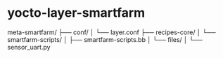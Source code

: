 # yocto-layer-smartfarm

meta-smartfarm/
├── conf/
│   └── layer.conf
├── recipes-core/
│   └── smartfarm-scripts/
│       ├── smartfarm-scripts.bb
│       └── files/
│           └── sensor_uart.py
